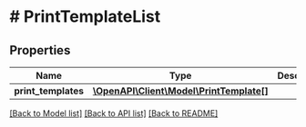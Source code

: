 # # PrintTemplateList

## Properties

Name | Type | Description | Notes
------------ | ------------- | ------------- | -------------
**print_templates** | [**\OpenAPI\Client\Model\PrintTemplate[]**](PrintTemplate.md) |  | [optional]

[[Back to Model list]](../../README.md#models) [[Back to API list]](../../README.md#endpoints) [[Back to README]](../../README.md)
